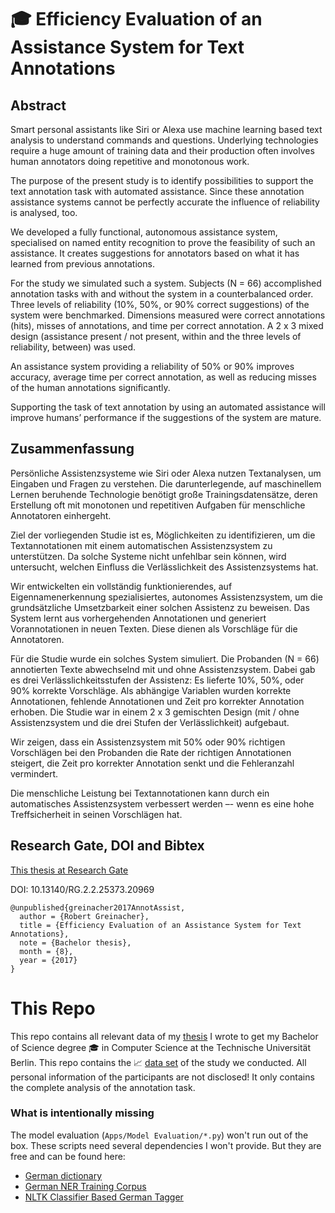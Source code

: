 # 🎓 Efficiency Evaluation of an Assistance System for Text Annotations

## Abstract

Smart personal assistants like Siri or Alexa use machine learning based text analysis to understand commands and questions. Underlying technologies require a huge amount of training data and their production often involves human annotators doing repetitive and monotonous work.The purpose of the present study is to identify possibilities to support the text annotation task with automated assistance. Since these annotation assistance systems cannot be perfectly accurate the influence of reliability is analysed, too.We developed a fully functional, autonomous assistance system, specialised on named entity recognition to prove the feasibility of such an assistance. It creates suggestions for annotators based on what it has learned from previous annotations.For the study we simulated such a system. Subjects (N = 66) accomplished annotation tasks with and without the system in a counterbalanced order. Three levels of reliability (10%, 50%, or 90% correct suggestions) of the system were benchmarked. Dimensions measured were correct annotations (hits), misses of annotations, and time per correct annotation. A 2 x 3 mixed design (assistance present / not present, within and the three levels of reliability, between) was used.An assistance system providing a reliability of 50% or 90% improves accuracy, average time per correct annotation, as well as reducing misses of the human annotations significantly.Supporting the task of text annotation by using an automated assistance will improve humans’ performance if the suggestions of the system are mature.

## Zusammenfassung

Persönliche Assistenzsysteme wie Siri oder Alexa nutzen Textanalysen, um Eingaben und Fragen zu verstehen. Die darunterlegende, auf maschinellem Lernen beruhende Technologie benötigt große Trainingsdatensätze, deren Erstellung oft mit monotonen und repetitiven Aufgaben für menschliche Annotatoren einhergeht.

Ziel der vorliegenden Studie ist es, Möglichkeiten zu identifizieren, um die Textannotationen mit einem automatischen Assistenzsystem zu unterstützen. Da solche Systeme nicht unfehlbar sein können, wird untersucht, welchen Einfluss die Verlässlichkeit des Assistenzsystems hat.

Wir entwickelten ein vollständig funktionierendes, auf Eigennamenerkennung spezialisiertes, autonomes Assistenzsystem, um die grundsätzliche Umsetzbarkeit einer solchen Assistenz zu beweisen. Das System lernt aus vorhergehenden Annotationen und generiert Vorannotationen in neuen Texten. Diese dienen als Vorschläge für die Annotatoren.

Für die Studie wurde ein solches System simuliert. Die Probanden (N = 66) annotierten Texte abwechselnd mit und ohne Assistenzsystem. Dabei gab es drei Verlässlichkeitsstufen der Assistenz: Es lieferte 10%, 50%, oder 90% korrekte Vorschläge. Als abhängige Variablen wurden korrekte Annotationen, fehlende Annotationen und Zeit pro korrekter Annotation erhoben. Die Studie war in einem 2 x 3 gemischten Design (mit / ohne Assistenzsystem und die drei Stufen der Verlässlichkeit) aufgebaut.

Wir zeigen, dass ein Assistenzsystem mit 50% oder 90% richtigen Vorschlägen bei den Probanden die Rate der richtigen Annotationen steigert, die Zeit pro korrekter Annotation senkt und die Fehleranzahl vermindert.

Die menschliche Leistung bei Textannotationen kann durch ein automatisches Assistenzsystem verbessert werden –- wenn es eine hohe Treffsicherheit in seinen Vorschlägen hat.

## Research Gate, DOI and Bibtex

[This thesis at Research Gate](https://www.researchgate.net/publication/319103317_Efficiency_Evaluation_of_an_Assistance_System_for_Text_Annotation)

DOI: 10.13140/RG.2.2.25373.20969


```
@unpublished{greinacher2017AnnotAssist,
  author = {Robert Greinacher},
  title = {Efficiency Evaluation of an Assistance System for Text Annotations},
  note = {Bachelor thesis},
  month = {8},
  year = {2017}
}
```

# This Repo

This repo contains all relevant data of my [thesis](https://github.com/RGreinacher/bachelor-thesis/tree/master/Thesis/Thesis.pdf) I wrote to get my Bachelor of Science degree 🎓 in Computer Science at the Technische Universität Berlin. This repo contains the 📈 [data set](https://github.com/RGreinacher/bachelor-thesis/tree/master/Studie/Data) of the study we conducted. All personal information of the participants are not disclosed! It only contains the complete analysis of the annotation task.
### What is intentionally missing

The model evaluation (`Apps/Model Evaluation/*.py`) won't run out of the box. These scripts need several dependencies I won't provide. But they are free and can be found here:

- [German dictionary](https://sourceforge.net/projects/germandict/files/)
- [German NER Training Corpus](https://sites.google.com/site/germeval2014ner/data)
- [NLTK Classifier Based German Tagger](https://github.com/ptnplanet/NLTK-Contributions/tree/master/ClassifierBasedGermanTagger)